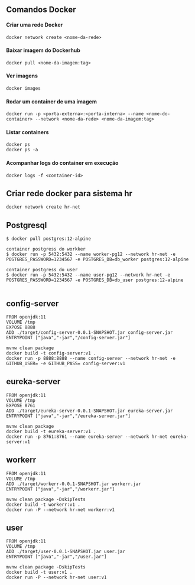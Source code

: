 
## Comandos Docker
#### Criar uma rede Docker
```
docker network create <nome-da-rede>
```
#### Baixar imagem do Dockerhub
```
docker pull <nome-da-imagem:tag>
```
#### Ver imagens
```
docker images
```
#### Rodar um container de uma imagem
```
docker run -p <porta-externa>:<porta-interna> --name <nome-do-container> --network <nome-da-rede> <nome-da-imagem:tag> 
```
#### Listar containers
```
docker ps
docker ps -a
```
#### Acompanhar logs do container em execução
```
docker logs -f <container-id>
```

## Criar rede docker para sistema hr
```
docker network create hr-net
```

## Postgresql
```
$ docker pull postgres:12-alpine

container postgress do workker 
$ docker run -p 5432:5432 --name worker-pg12 --network hr-net -e POSTGRES_PASSWORD=1234567 -e POSTGRES_DB=db_worker postgres:12-alpine
  
container postgress do user
$ docker run -p 5432:5432 --name user-pg12 --network hr-net -e POSTGRES_PASSWORD=1234567 -e POSTGRES_DB=db_user postgres:12-alpine
  
```


## config-server
```
FROM openjdk:11
VOLUME /tmp
EXPOSE 8888
ADD ./target/config-server-0.0.1-SNAPSHOT.jar config-server.jar
ENTRYPOINT ["java","-jar","/config-server.jar"]
``` 
```
mvnw clean package
docker build -t config-server:v1 .
docker run -p 8888:8888 --name config-server --network hr-net -e GITHUB_USER= -e GITHUB_PASS= config-server:v1
```

## eureka-server
```
FROM openjdk:11
VOLUME /tmp
EXPOSE 8761
ADD ./target/eureka-server-0.0.1-SNAPSHOT.jar eureka-server.jar
ENTRYPOINT ["java","-jar","/eureka-server.jar"]
``` 
```
mvnw clean package
docker build -t eureka-server:v1 .
docker run -p 8761:8761 --name eureka-server --network hr-net eureka-server:v1
```

## workerr
```
FROM openjdk:11
VOLUME /tmp
ADD ./target/workerr-0.0.1-SNAPSHOT.jar workerr.jar
ENTRYPOINT ["java","-jar","/workerr.jar"]
``` 
```
mvnw clean package -DskipTests
docker build -t workerr:v1 .
docker run -P --network hr-net workerr:v1
```


## user
```
FROM openjdk:11
VOLUME /tmp
ADD ./target/user-0.0.1-SNAPSHOT.jar user.jar
ENTRYPOINT ["java","-jar","/user.jar"]
``` 
```
mvnw clean package -DskipTests
docker build -t user:v1 .
docker run -P --network hr-net user:v1

